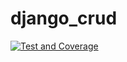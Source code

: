 # django_crud
[![Test and Coverage](https://github.com/Rishikesh9919/django_crud/actions/workflows/main.yml/badge.svg?event=status)](https://github.com/Rishikesh9919/django_crud/actions/workflows/main.yml)
